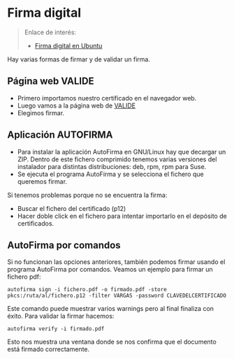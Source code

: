 
# Firma digital

> Enlace de interés:
> * [Firma digital en Ubuntu](https://www.atareao.es/como/firma-digital-en-ubuntu/)

Hay varias formas de firmar y de validar un firma.

## Página web VALIDE

* Primero importamos nuestro certificado en el navegador web.
* Luego vamos a la página web de [VALIDE](https://valide.redsara.es/valide/validarFirma/ejecutar.html)
* Elegimos firmar.

## Aplicación AUTOFIRMA

* Para instalar la aplicación AutoFirma en GNU/Linux hay que decargar un ZIP. Dentro
de este fichero comprimido tenemos varias versiones del instalador para distintas
distribuciones: deb, rpm, rpm para Suse.
* Se ejecuta el programa AutoFirma y se selecciona el fichero que queremos firmar.

Si tenemos problemas porque no se encuentra la firma:
* Buscar el fichero del certificado (p12)
* Hacer doble click en el fichero para intentar importarlo en el depósito de certificados.

## AutoFirma por comandos

Si no funcionan las opciones anteriores, también podemos firmar usando el programa
AutoFirma por comandos. Veamos un ejemplo para firmar un fichero pdf:

```
autofirma sign -i fichero.pdf -o firmado.pdf -store pkcs:/ruta/al/fichero.p12 -filter VARGAS -password CLAVEDELCERTIFICADO
```

Este comando puede muestrar varios warnings pero al final finaliza con éxito.
Para validar la firmar hacemos:

```
autofirma verify -i firmado.pdf
```

Esto nos muestra una ventana donde se nos confirma que el documento está firmado correctamente.
